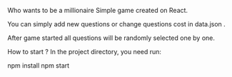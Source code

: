 Who wants to be a millionaire
Simple game created on React.

You can simply add new questions or change questions cost in data.json .

After game started all questions will be randomly selected one by one.

How to start ?
In the project directory, you need run:

npm install
npm start
